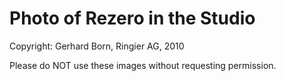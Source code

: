Photo of Rezero in the Studio
=====
Copyright: Gerhard Born, Ringier AG, 2010

Please do NOT use these images without requesting permission.